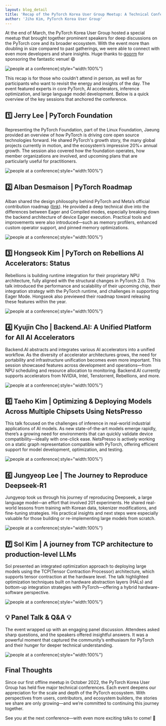```yaml
---
layout: blog_detail
title: 'Recap of the PyTorch Korea User Group Meetup: A Technical Conference with a PyTorch Core Maintainer'
author: 'Jiho Kim, PyTorch Korea User Group'
---
```


At the end of March, the PyTorch Korea User Group hosted a special meetup that brought together prominent speakers for deep discussions on the PyTorch core and its broader ecosystem. With the event more than doubling in size compared to past gatherings, we were able to connect with even more developers and share insights. Huge thanks to [goorm](https://goorm.co/) for sponsoring the fantastic venue! 😄


![people at a conference](/assets/images/pt-korea-user-group-recap/fg1.jpg){:style="width:100%"}



This recap is for those who couldn’t attend in person, as well as for participants who want to revisit the energy and insights of the day. The event featured experts in core PyTorch, AI accelerators, inference optimization, and large language model development. Below is a quick overview of the key sessions that anchored the conference.



## 1️⃣ Jerry Lee | PyTorch Foundation

Representing the PyTorch Foundation, part of the Linux Foundation, Jaeung provided an overview of how PyTorch is driving core open source technologies forward. He shared PyTorch's growth story, the many global projects currently in motion, and the ecosystem’s impressive 20%+ annual growth. The session also covered how the foundation operates, how member organizations are involved, and upcoming plans that are particularly useful for practitioners.


![people at a conference](/assets/images/pt-korea-user-group-recap/fg2.jpg){:style="width:100%"}


## 2️⃣ Alban Desmaison | PyTorch Roadmap

Alban shared the design philosophy behind PyTorch and Meta’s official contribution roadmap ([link](https://dev-discuss.pytorch.org/t/meta-pytorch-team-2025-h1-roadmaps/2794)). He provided a deep technical dive into the differences between Eager and Compiled modes, especially breaking down the backend architecture of device Eager execution. Practical tools and improvements were also introduced—such as memory profilers, enhanced custom operator support, and pinned memory optimizations.


![people at a conference](/assets/images/pt-korea-user-group-recap/fg3.jpg){:style="width:100%"}




## 3️⃣ Hongseok Kim | PyTorch on Rebellions AI Accelerators: Status

Rebellions is building runtime integration for their proprietary NPU architecture, fully aligned with the structural changes in PyTorch 2.0. This talk introduced the performance and scalability of their upcoming chip, their integration strategy with the PyTorch runtime, and challenges in supporting Eager Mode. Hongseok also previewed their roadmap toward releasing these features within the year.

![people at a conference](/assets/images/pt-korea-user-group-recap/fg4.jpg){:style="width:100%"}



## 4️⃣ Kyujin Cho | Backend.AI: A Unified Platform for All AI Accelerators

Backend.AI abstracts and integrates various AI accelerators into a unified workflow. As the diversity of accelerator architectures grows, the need for portability and infrastructure unification becomes even more important. This session showcased features across development and operations—from NPU scheduling and resource allocation to monitoring. Backend.AI currently supports accelerators from NVIDIA, Intel, Tenstorrent, Rebellions, and more.

![people at a conference](/assets/images/pt-korea-user-group-recap/fg5.jpg){:style="width:100%"}



## 5️⃣ Taeho Kim | Optimizing & Deploying Models Across Multiple Chipsets Using NetsPresso

This talk focused on the challenges of inference in real-world industrial applications of AI models. As new state-of-the-art models emerge rapidly, there’s a growing need for environments that can quickly validate device compatibility—ideally with one-click ease. NetsPresso is actively working on a static graph representation compatible with PyTorch, offering efficient support for model development, optimization, and testing.


![people at a conference](/assets/images/pt-korea-user-group-recap/fg6.jpg){:style="width:100%"}


## 6️⃣ Jungyeop Lee | The Journey to Reproduce Deepseek-R1

Jungyeop took us through his journey of reproducing Deepseek, a large language model—an effort that involved 201 experiments. He shared real-world lessons from training with Korean data, tokenizer modifications, and fine-tuning strategies. His practical insights and next steps were especially valuable for those building or re-implementing large models from scratch.


![people at a conference](/assets/images/pt-korea-user-group-recap/fg7.jpg){:style="width:100%"}


## 7️⃣ Sol Kim | A journey from TCP architecture to production-level LLMs

Sol presented an integrated optimization approach to deploying large models using the TCP(Tensor Contraction Processor) architecture, which supports tensor contraction at the hardware level. The talk highlighted optimization techniques built on hardware abstraction layers (HALs) and bottom-up integration strategies with PyTorch—offering a hybrid hardware-software perspective.


![people at a conference](/assets/images/pt-korea-user-group-recap/fg8.jpg){:style="width:100%"}

## 💡 Panel Talk & Q&A 💡

The event wrapped up with an engaging panel discussion. Attendees asked sharp questions, and the speakers offered insightful answers. It was a powerful moment that captured the community’s enthusiasm for PyTorch and their hunger for deeper technical understanding.


![people at a conference](/assets/images/pt-korea-user-group-recap/fg9.jpg){:style="width:100%"}


## Final Thoughts

Since our first offline meetup in October 2022, the PyTorch Korea User Group has held five major technical conferences. Each event deepens our appreciation for the scale and depth of the PyTorch ecosystem. With perspectives from users, contributors, and ecosystem builders, the stories we share are only growing—and we’re committed to continuing this journey together.

See you at the next conference—with even more exciting talks to come! 🙌